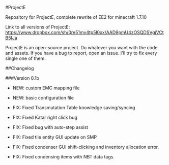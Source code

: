 #ProjectE

Repository for ProjectE, complete rewrite of EE2 for minecraft 1.7.10

Link to all versions of ProjectE: https://www.dropbox.com/sh/0re51mv4tp5l0xx/AAD9pmU4zOSQDSVgjVCtB5IJa

ProjectE is an open-source project. Do whatever you want with the code and assets. 
If you have a bug to report, open an issue. I'll try to fix every single one of them.

##Changelog

###Version 0.1b

* NEW: custom EMC mapping file
* NEW: basic configuration file


* FIX: Fixed Transmutation Table knowledge saving/syncing
* FIX: Fixed Katar right click bug
* FIX: Fixed bug with auto-step assist
* FIX: Fixed tile entity GUI update on SMP
* FIX: Fixed condenser GUI shift-clicking and inventory allocation error.
* FIX: Fixed condensing items with NBT data tags.
